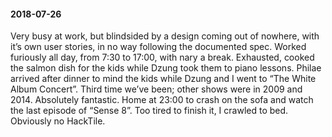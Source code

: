 #### 2018-07-26

Very busy at work, but blindsided by a design coming out of nowhere, with it’s own user stories, in no way following the documented spec. Worked furiously all day, from 7:30 to 17:00, with nary a break. Exhausted, cooked the salmon dish for the kids while Dzung took them to piano lessons. Philae arrived after dinner to mind the kids while Dzung and I went to “The White Album Concert”. Third time we’ve been; other shows were in 2009 and 2014. Absolutely fantastic. Home at 23:00 to crash on the sofa and watch the last episode of “Sense 8”. Too tired to finish it, I crawled to bed. Obviously no HackTile.